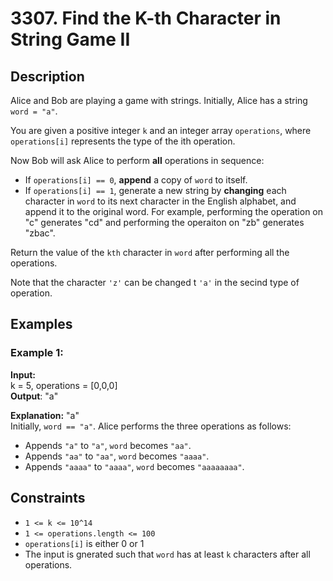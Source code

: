 # 3307. Find the K-th Character in String Game II

## Description

Alice and Bob are playing a game with strings. Initially, Alice has a string `word = "a"`.

You are given a positive integer `k` and an integer array `operations`, where `operations[i]` represents the type of the ith operation.

Now Bob will ask Alice to perform **all** operations in sequence:

- If `operations[i] == 0`, **append** a copy of `word` to itself.
- If `operations[i] == 1`, generate a new string by **changing** each character in `word` to its next character in the English alphabet, and append it to the original word. For example, performing the operation on "c" generates "cd" and performing the operaiton on "zb" generates "zbac".

Return the value of the `kth` character in `word` after performing all the operations.

Note that the character `'z'` can be changed t `'a'` in the secind type of operation.

## Examples

### Example 1:
**Input:**  
k = 5, operations = [0,0,0]  
**Output**: "a"  
  
**Explanation:** "a"  
Initially, `word == "a"`. Alice performs the three operations as follows:

- Appends `"a"` to `"a"`, `word` becomes `"aa"`.
- Appends `"aa"` to `"aa"`, `word` becomes `"aaaa"`.
- Appends `"aaaa"` to `"aaaa"`, `word` becomes `"aaaaaaaa"`.


## Constraints

- `1 <= k <= 10^14`
- `1 <= operations.length <= 100`
- `operations[i]` is either 0 or 1
- The input is gnerated such that `word` has at least `k` characters after all operations.
